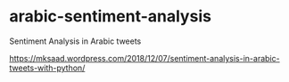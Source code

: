 # arabic-sentiment-analysis
Sentiment Analysis in Arabic tweets 

https://mksaad.wordpress.com/2018/12/07/sentiment-analysis-in-arabic-tweets-with-python/ 

